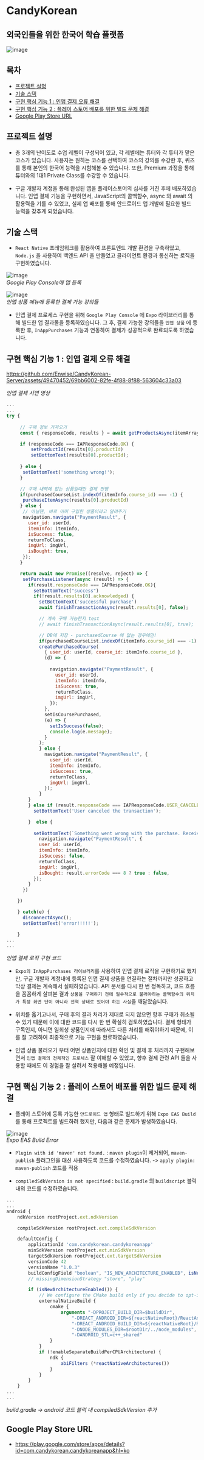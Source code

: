 # CandyKorean
## 외국인들을 위한 한국어 학습 플랫폼

![image](https://github.com/Enwise/CandyKorean-Server/assets/49470452/3dee151c-c4e7-40a2-9950-dad55b3df72c)


## 목차
- [프로젝트 설명](#프로젝트-설명)
- [기술 스택](#기술-스택)
- [구현 핵심 기능 1 : 인앱 결제 오류 해결](#구현-핵심-기능-1-:-인앱-결제-오류-해결)
- [구현 핵심 기능 2 : 플레이 스토어 배포를 위한 빌드 문제 해결](#구현-핵심-기능-2-:-플레이-스토어-배포를-위한-빌드-문제-해결)
- [Google Play Store URL](#Google-Play-Store-URL)

## 프로젝트 설명
- 총 3개의 난이도로 수업 레벨이 구성되어 있고, 각 레벨에는 튜터와 각 튜터가 맡은 코스가 있습니다. 사용자는 원하는 코스를 선택하여 코스의 강의를 수강한 후, 퀴즈를 통해 본인의 한국어 능력을 시험해볼 수 있습니다. 또한, Premium 과정을 통해 튜터와의 1대1 Private Class를 수강할 수 있습니다.

- 구글 개발자 계정을 통해 완성된 앱을 플레이스토어의 심사를 거친 후에 배포하였습니다. 인앱 결제 기능을 구현하면서, JavaScript의 콜백함수, async 와 await 의 활용력을 기를 수 있었고, 실제 앱 배포를 통해 안드로이드 앱 개발에 필요한 빌드 능력을 갖추게 되었습니다.

## 기술 스택
- `React Native` 프레임워크를 활용하여 프론트엔드 개발 환경을 구축하였고, `Node.js` 을 사용하여 백엔드 API 을 만들었고 클라이언트 환경과 통신하는 로직을 구현하였습니다.
  
![image](https://github.com/Enwise/CandyKorean-Server/assets/49470452/9cddc07d-9b41-452a-b327-31a3dfec374f)  
*Google Play Console에 앱 등록*  

![image](https://github.com/Enwise/CandyKorean-Server/assets/49470452/f91f3957-b1ee-4698-ba96-b01ef432b6b6)  
*인앱 상품 메뉴에 등록한 결제 가능 강의들*  

  
- 인앱 결제 프로세스 구현을 위해 `Google Play Console` 에 `Expo` 라이브러리를 통해 빌드한 앱 결과물을 등록하였습니다. 그 후, 결제 가능한 강의들을 `인앱 상품` 에 등록한 후, `InAppPurchases` 기능과 연동하여 결제가 성공적으로 완료되도록 하였습니다.

## 구현 핵심 기능 1 : 인앱 결제 오류 해결

https://github.com/Enwise/CandyKorean-Server/assets/49470452/69bb6002-82fe-4f88-8f88-563604c33a03

*인앱 결제 시연 영상*
```javascript
...
...
try {
    
     // 구매 정보 가져오기
     const { responseCode, results } = await getProductsAsync(itemArray);

     if (responseCode === IAPResponseCode.OK) {
         setProductId(results[0].productId)
         setBottomText(results[0].productId);
         
     } else {
      setBottomText('something wrong!');
     }

     // 구매 내역에 없는 상품일때만 결제 진행
     if(purchasedCourseList.indexOf(itemInfo.course_id) === -1) {
      purchaseItemAsync(results[0].productId)
     } else {
      // 아닐떈, 바로 이미 구입한 상품이라고 알려주기
      navigation.navigate("PaymentResult", {
        user_id: userId,
        itemInfo: itemInfo,
        isSuccess: false,
        returnToClass,
        imgUrl: imgUrl,
        isBought: true,
      });
     }

     return await new Promise((resolve, reject) => {
      setPurchaseListener(async (result) => {
        if(result.responseCode === IAPResponseCode.OK){
          setBottomText("success")
          if(!result.results[0].acknowledged) {
            setBottomText('successful purchase')
            await finishTransactionAsync(result.results[0], false);

            // 계속 구매 가능한지 test 
            // await finishTransactionAsync(result.results[0], true);

            // DB에 저장 - purchasedCourse 에 없는 경우에만!
            if(purchasedCourseList.indexOf(itemInfo.course_id) === -1) {
            createPurchasedCourse(
              { user_id: userId, course_id: itemInfo.course_id },
              (d) => {
      
                navigation.navigate("PaymentResult", {
                  user_id: userId,
                  itemInfo: itemInfo,
                  isSuccess: true,
                  returnToClass,
                  imgUrl: imgUrl,
                });
              },
              setIsCoursePurchased,
              (e) => {
                setIsSuccess(false);
                console.log(e.message);
              }
            );
            } else {
              navigation.navigate("PaymentResult", {
                user_id: userId,
                itemInfo: itemInfo,
                isSuccess: true,
                returnToClass,
                imgUrl: imgUrl,
              });
            }
        }
        } else if (result.responseCode === IAPResponseCode.USER_CANCELED || result.responseCode === IAPResponseCode.DEFERRED) {
          setBottomText('User canceled the transaction');

        }  else {
          
          setBottomText(`Something went wrong with the purchase. Received errorCode ${result.errorCode}`);
            navigation.navigate("PaymentResult", {
            user_id: userId,
            itemInfo: itemInfo,
            isSuccess: false,
            returnToClass,
            imgUrl: imgUrl,
            isBought: result.errorCode === 8 ? true : false,
          });
        }
      })

    })

    } catch(e) {
      disconnectAsync();
      setBottomText('error!!!!!');

    }
...
...
```

*인앱 결제 로직 구현 코드*

- `Expo의 InAppPurchases 라이브러리`를 사용하여 인앱 결제 로직을 구현하기로 했지만, 구글 개발자 계정내에 등록된 인앱 결제 상품을 연결하는 절차까지만 성공하고 막상 결제는 계속해서 실패하였습니다. API 문서를 다시 한 번 정독하고, 코드 흐름을 꼼꼼하게 살펴본 결과 `상품을 구매하기 전에 필수적으로 불러야하는 콜백함수의 위치가 특정 화면 단이 아니라 전역 상태로 있어야 하는 사실`을 깨달았습니다.
- 위치를 옮기고나서, 구매 후의 결과 처리가 제대로 되지 않으면 향후 구매가 취소될 수 있기 때문에 이에 대한 코드를 다시 한 번 확실히 검토하였습니다. 결제 형태가 구독인지, 아니면 일회성 상품인지에 따라서도 다른 처리를 해줘야하기 때문에, 이를 잘 고려하여 최종적으로 기능 구현을 완료하였습니다.

- 인앱 상품 불러오기 부터 어떤 상품인지에 대한 확인 및 결제 후 처리까지 구현해보면서 `인앱 결제의 전체적인 프로세스` 잘 이해할 수 있었고, 향후 결제 관련 API 들을 사용할 때에도 이 경험을 잘 살려서 적용해볼 예정입니다.


## 구현 핵심 기능 2 : 플레이 스토어 배포를 위한 빌드 문제 해결

- 플레이 스토어에 등록 가능한 `안드로이드 앱` 형태로 빌드하기 위해 `Expo EAS Build` 를 통해 프로젝트를 빌드하려 했지만, 다음과 같은 문제가 발생하였습니다.

![image](https://github.com/Enwise/CandyKorean-Server/assets/49470452/08892fb6-cbba-4d36-ae4e-af7602cde3e1)  
*Expo EAS Build Error*
- `Plugin with id 'maven' not found.` : `maven plugin`이 제거되어, `maven-publish` 플러그인을 대신 사용하도록 코드를 수정하였습니다. -> `apply plugin: maven-publish` 코드를 적용

- `compiledSdkVersion is not specified` : `build.gradle` 의 `buildscript` 블럭 내의 코드를 수정하였습니다.
```javascript
...
...
android {
    ndkVersion rootProject.ext.ndkVersion

    compileSdkVersion rootProject.ext.compileSdkVersion

    defaultConfig {
        applicationId 'com.candykorean.candykoreanapp'
        minSdkVersion rootProject.ext.minSdkVersion
        targetSdkVersion rootProject.ext.targetSdkVersion
        versionCode 42
        versionName "1.0.3"
        buildConfigField "boolean", "IS_NEW_ARCHITECTURE_ENABLED", isNewArchitectureEnabled().toString()
        // missingDimensionStrategy "store", "play"

        if (isNewArchitectureEnabled()) {
            // We configure the CMake build only if you decide to opt-in for the New Architecture.
            externalNativeBuild {
                cmake {
                    arguments "-DPROJECT_BUILD_DIR=$buildDir",
                        "-DREACT_ANDROID_DIR=${reactNativeRoot}/ReactAndroid",
                        "-DREACT_ANDROID_BUILD_DIR=${reactNativeRoot}/ReactAndroid/build",
                        "-DNODE_MODULES_DIR=$rootDir/../node_modules",
                        "-DANDROID_STL=c++_shared"
                }
            }
            if (!enableSeparateBuildPerCPUArchitecture) {
                ndk {
                    abiFilters (*reactNativeArchitectures())
                }
            }
        }
    }
...
...
```
*build.gradle -> android 코드 블럭 내 compiledSdkVersion 추가*

## Google Play Store URL
- https://play.google.com/store/apps/details?id=com.candykorean.candykoreanapp&hl=ko
